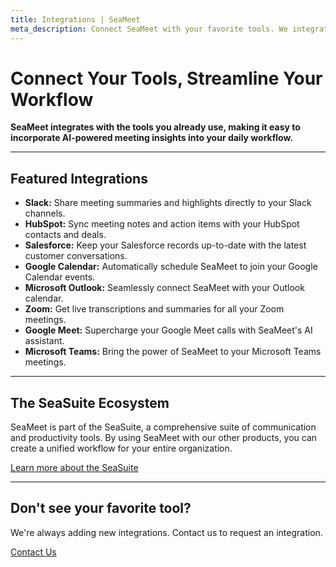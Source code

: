 ```yaml
---
title: Integrations | SeaMeet
meta_description: Connect SeaMeet with your favorite tools. We integrate with Slack, HubSpot, Salesforce, and more to streamline your workflow.
---
```


# **Connect Your Tools, Streamline Your Workflow**

**SeaMeet integrates with the tools you already use, making it easy to incorporate AI-powered meeting insights into your daily workflow.**

---

## **Featured Integrations**

- **Slack:** Share meeting summaries and highlights directly to your Slack channels.
- **HubSpot:** Sync meeting notes and action items with your HubSpot contacts and deals.
- **Salesforce:** Keep your Salesforce records up-to-date with the latest customer conversations.
- **Google Calendar:** Automatically schedule SeaMeet to join your Google Calendar events.
- **Microsoft Outlook:** Seamlessly connect SeaMeet with your Outlook calendar.
- **Zoom:** Get live transcriptions and summaries for all your Zoom meetings.
- **Google Meet:** Supercharge your Google Meet calls with SeaMeet's AI assistant.
- **Microsoft Teams:** Bring the power of SeaMeet to your Microsoft Teams meetings.

---

## **The SeaSuite Ecosystem**

SeaMeet is part of the SeaSuite, a comprehensive suite of communication and productivity tools. By using SeaMeet with our other products, you can create a unified workflow for your entire organization.

[Learn more about the SeaSuite](#)

---

## **Don't see your favorite tool?**

We're always adding new integrations. Contact us to request an integration.

[Contact Us](#)
